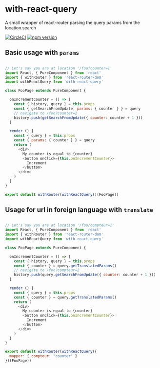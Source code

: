 # with-react-query

A small wrapper of react-router parsing the query params from the location.search

[![CircleCI](https://circleci.com/gh/betagouv/with-react-query/tree/master.svg?style=svg)](https://circleci.com/gh/betagouv/with-react-query/tree/master)
[![npm version](https://img.shields.io/npm/v/with-react-query.svg?style=flat-square)](https://npmjs.org/package/with-react-query)

## Basic usage with `params`
```javascript

// Let's say you are at location '/foo?counter=1'
import React, { PureComponent } from 'react'
import { withRouter } from 'react-router-dom'
import withReactQuery from 'with-react-query'

class FooPage extends PureComponent {

  onIncrementCounter = () => {
    const { history, query } = this.props
    const { getSearchFromUpdate, params: { counter } } = query
    // navigate to /foo?counter=2
    history.push(getSearchFromUpdate({ counter: counter + 1 }))
  }

  render () {
    const { query } = this.props
    const { params: { counter } } = query
    return (
      <div>
        My counter is equal to {counter}
        <button onClick={this.onIncrementCounter}>
          Increment
        </button>
      </div>
    )
  }
}

export default withRouter(withReactQuery()(FooPage))
```

## Usage for url in foreign language with `translate`
```javascript

// Let's say you are at location '/foo/compteur=1'
import React, { PureComponent } from 'react'
import { withRouter } from 'react-router-dom'
import withReactQuery from 'with-react-query'

class FooPage extends PureComponent {

  onIncrementCounter = () => {
    const { history, query } = this.props
    const { counter } = query.getTranslatedParams()
    // navigate to /foo?compteur=2
    history.push(query.getSearchFromUpdate({ counter: counter + 1 }))
  }

  render () {
    const { query } = this.props
    const { counter } = query.getTranslatedParams()
    return (
      <div>
        My counter is equal to {counter}
        <button onClick={this.onIncrementCounter}>
          Increment
        </button>
      </div>
    )
  }
}

export default withRouter(withReactQuery({
  mapper: { compteur: "counter" }
})(FooPage))
```
